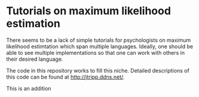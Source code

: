 # Tutorials on maximum likelihood estimation

There seems to be a lack of simple tutorials for psychologists on 
maximum likelihood estimtation which span multiple languages. Ideally, 
one should be able to see multiple implementations so that one can work
with others in their desired language.

The code in this repository works to fill this niche. Detailed descriptions of
this code can be found at http://jtripp.ddns.net/.

This is an addition
